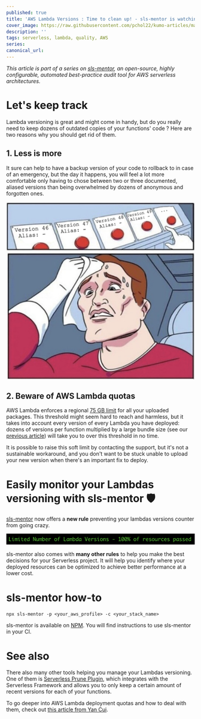 ```yaml
---
published: true
title: 'AWS Lambda Versions : Time to clean up! - sls-mentor is watching over you'
cover_image: https://raw.githubusercontent.com/pchol22/kumo-articles/master/blog-posts/guardian/lambda-version/assets/cover_image.png
description: ''
tags: serverless, lambda, quality, AWS
series:
canonical_url:
---
```


_This article is part of a series on [sls-mentor][sls-mentor], an open-source, highly configurable, automated best-practice audit tool for AWS serverless architectures._

# Let's keep track

Lambda versioning is great and might come in handy, but do you really need to keep dozens of outdated copies of your functions' code ? Here are two reasons why you should get rid of them.

## 1. Less is more

It sure can help to have a backup version of your code to rollback to in case of an emergency, but the day it happens, you will feel a lot more comfortable only having to chose between two or three documented, aliased versions than being overwhelmed by dozens of anonymous and forgotten ones.

![Button meme](./assets/button_meme.png 'Button Meme')

## 2. Beware of AWS Lambda quotas

AWS Lambda enforces a regional [75 GB limit][quotas] for all your uploaded packages. This threshold might seem hard to reach and harmless, but it takes into account every version of every Lambda you have deployed: dozens of versions per function multiplied by a large bundle size (see our [previous article][guardian-bundle-size-article]) will take you to over this threshold in no time.

It is possible to raise this soft limit by contacting the support, but it's not a sustainable workaround, and you don't want to be stuck unable to upload your new version when there's an important fix to deploy.

# Easily monitor your Lambdas versioning with sls-mentor 🛡️

[sls-mentor][sls-mentor] now offers a **new rule** preventing your lambdas versions counter from going crazy.

![Rule in CI](./assets/rule_CI.png 'Rule in CI')

sls-mentor also comes with **many other rules** to help you make the best decisions for your Serverless project. It will help you identify where your deployed resources can be optimized to achieve better performance at a lower cost.

# sls-mentor how-to

```
npx sls-mentor -p <your_aws_profile> -c <your_stack_name>
```

sls-mentor is available on [NPM][npm-registry]. You will find instructions to use sls-mentor in your CI.

# See also

There also many other tools helping you manage your Lambdas versioning. One of them is [Serverless Prune Plugin][serverless-prune-plugin], which integrates with the Serverless Framework and allows you to only keep a certain amount of recent versions for each of your functions.

To go deeper into AWS Lambda deployment quotas and how to deal with them, check out [this article from Yan Cui][quotas-article].

[sls-mentor]: https://github.com/sls-mentor/sls-mentor
[quotas]: https://docs.aws.amazon.com/lambda/latest/dg/gettingstarted-limits.html
[serverless-prune-plugin]: https://www.serverless.com/plugins/serverless-prune-plugin
[guardian-bundle-size-article]: https://dev.to/kumo/aws-lambda-101-shave-that-bundle-down-48c7
[quotas-article]: https://hackernoon.com/mind-the-75gb-limit-on-aws-lambda-deployment-packages-163b93c8eb72
[npm-registry]: https://www.npmjs.com/package/sls-mentor
